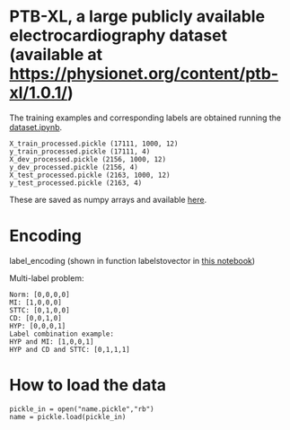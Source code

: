 # PTB-XL, a large publicly available electrocardiography dataset (available at https://physionet.org/content/ptb-xl/1.0.1/) 
 
The training examples and corresponding labels are obtained running the [dataset.ipynb](https://github.com/HemaxiN/DL_ECG_Classification/blob/main/Dataset/dataset.ipynb). 
 
```
X_train_processed.pickle (17111, 1000, 12)
y_train_processed.pickle (17111, 4)
X_dev_processed.pickle (2156, 1000, 12)
y_dev_processed.pickle (2156, 4)
X_test_processed.pickle (2163, 1000, 12)
y_test_processed.pickle (2163, 4)
```

These are saved as numpy arrays and available [here](https://drive.google.com/drive/folders/1Nas7Gqcj-H28Raui_6z06kpWDsM78OBV?usp=sharing).
 
# Encoding 

label_encoding (shown in function labelstovector in [this notebook](https://github.com/HemaxiN/DL_ECG_Classification/blob/main/Dataset/dataset.ipynb))

Multi-label problem:

```
Norm: [0,0,0,0]
MI: [1,0,0,0]
STTC: [0,1,0,0]
CD: [0,0,1,0]
HYP: [0,0,0,1]
Label combination example:
HYP and MI: [1,0,0,1]
HYP and CD and STTC: [0,1,1,1]
```

# How to load the data 

```
pickle_in = open("name.pickle","rb") 
name = pickle.load(pickle_in)
```
